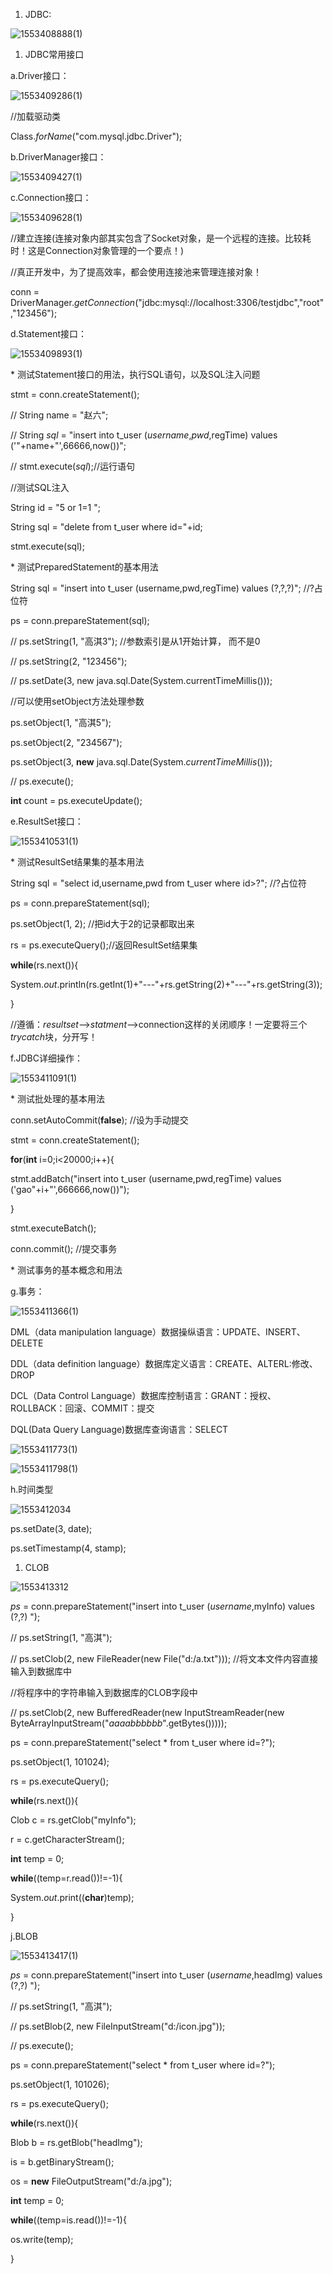 1.  JDBC:

![1553408888(1)](media/997d83a36387a2e2b953e0a702e39827.png)

1.  JDBC常用接口

a.Driver接口：

![1553409286(1)](media/0f58c186e03df6ef42bb3dea2e7dd4f4.png)

//加载驱动类

Class.*forName*("com.mysql.jdbc.Driver");

b.DriverManager接口：

![1553409427(1)](media/d46e7356bcc0f832e9e4fd894110b127.png)

c.Connection接口：

![1553409628(1)](media/0422d0f6d807c9f7378117a35aa37ad0.png)

//建立连接(连接对象内部其实包含了Socket对象，是一个远程的连接。比较耗时！这是Connection对象管理的一个要点！)

//真正开发中，为了提高效率，都会使用连接池来管理连接对象！

conn =
DriverManager.*getConnection*("jdbc:mysql://localhost:3306/testjdbc","root","123456");

d.Statement接口：

![1553409893(1)](media/f43200f7b9032c8b408950c39f7abb49.png)

\* 测试Statement接口的用法，执行SQL语句，以及SQL注入问题

stmt = conn.createStatement();

// String name = "赵六";

// String *sql* = "insert into t_user (*username*,*pwd*,regTime) values
('"+name+"',66666,now())";

// stmt.execute(*sql*);//运行语句

//测试SQL注入

String id = "5 or 1=1 ";

String sql = "delete from t_user where id="+id;

stmt.execute(sql);

\* 测试PreparedStatement的基本用法

String sql = "insert into t_user (username,pwd,regTime) values (?,?,?)";
//?占位符

ps = conn.prepareStatement(sql);

// ps.setString(1, "高淇3"); //参数索引是从1开始计算， 而不是0

// ps.setString(2, "123456");

// ps.setDate(3, new java.sql.Date(System.currentTimeMillis()));

//可以使用setObject方法处理参数

ps.setObject(1, "高淇5");

ps.setObject(2, "234567");

ps.setObject(3, **new** java.sql.Date(System.*currentTimeMillis*()));

// ps.execute();

**int** count = ps.executeUpdate();

e.ResultSet接口：

![1553410531(1)](media/97845236696a602adb865a2e3322856e.png)

\* 测试ResultSet结果集的基本用法

String sql = "select id,username,pwd from t_user where id\>?"; //?占位符

ps = conn.prepareStatement(sql);

ps.setObject(1, 2); //把id大于2的记录都取出来

rs = ps.executeQuery();//返回ResultSet结果集

**while**(rs.next()){

System.*out*.println(rs.getInt(1)+"---"+rs.getString(2)+"---"+rs.getString(3));

}

//遵循：*resultset*--\>*statment*--\>connection这样的关闭顺序！一定要将三个*trycatch*块，分开写！

f.JDBC详细操作：

![1553411091(1)](media/62efe9b67b6580ced5ff55f4a2efc8fd.png)

\* 测试批处理的基本用法

conn.setAutoCommit(**false**); //设为手动提交

stmt = conn.createStatement();

**for**(**int** i=0;i\<20000;i++){

stmt.addBatch("insert into t_user (username,pwd,regTime) values
('gao"+i+"',666666,now())");

}

stmt.executeBatch();

conn.commit(); //提交事务

\* 测试事务的基本概念和用法

g.事务：

![1553411366(1)](media/206de502a1bfbec4f1d6400d7dc9875a.png)

DML（data manipulation language）数据操纵语言：UPDATE、INSERT、DELETE

DDL（data definition language）数据库定义语言：CREATE、ALTERL:修改、DROP

DCL（Data Control
Language）数据库控制语言：GRANT：授权、ROLLBACK：回滚、COMMIT：提交

DQL(Data Query Language)数据库查询语言：SELECT

![1553411773(1)](media/04d17b7b088c8107b650713e161030a8.png)

![1553411798(1)](media/a6b8b2472eec59e5e7cbb6a71f8d9c16.png)

h.时间类型

![1553412034](media/da2853eb5ffde7b9ab8908ea177e8cb6.png)

ps.setDate(3, date);

ps.setTimestamp(4, stamp);

1.  CLOB

![1553413312](media/d68c73a8eb1a58cc3dce1c55dfc6026e.png)

*ps* = conn.prepareStatement("insert into t_user (*username*,myInfo) values
(?,?) ");

// ps.setString(1, "高淇");

// ps.setClob(2, new FileReader(new File("d:/a.txt")));
//将文本文件内容直接输入到数据库中

//将程序中的字符串输入到数据库的CLOB字段中

// ps.setClob(2, new BufferedReader(new InputStreamReader(new
ByteArrayInputStream("*aaaabbbbbb*".getBytes()))));

ps = conn.prepareStatement("select \* from t_user where id=?");

ps.setObject(1, 101024);

rs = ps.executeQuery();

**while**(rs.next()){

Clob c = rs.getClob("myInfo");

r = c.getCharacterStream();

**int** temp = 0;

**while**((temp=r.read())!=-1){

System.*out*.print((**char**)temp);

}

j.BLOB

![1553413417(1)](media/d5c9255d2970ba358a474eb853c7863a.png)

*ps* = conn.prepareStatement("insert into t_user (*username*,headImg) values
(?,?) ");

// ps.setString(1, "高淇");

// ps.setBlob(2, new FileInputStream("d:/icon.jpg"));

// ps.execute();

ps = conn.prepareStatement("select \* from t_user where id=?");

ps.setObject(1, 101026);

rs = ps.executeQuery();

**while**(rs.next()){

Blob b = rs.getBlob("headImg");

is = b.getBinaryStream();

os = **new** FileOutputStream("d:/a.jpg");

**int** temp = 0;

**while**((temp=is.read())!=-1){

os.write(temp);

}

